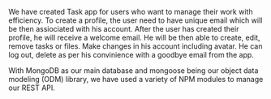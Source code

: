 We have created Task app for users who want to manage their work with efficiency.
To create a profile, the user need to have unique email which will be then assiociated with his account.
After the user has created their profile, he will receive a welcome email.
He will be then able to create, edit, remove tasks or files. Make changes in his account including avatar.
He can log out, delete as per his convinience with a goodbye email from the app.

With MongoDB as our main database and mongoose being our object data modeling (ODM) library, we have used a variety of NPM modules to manage our REST API.
